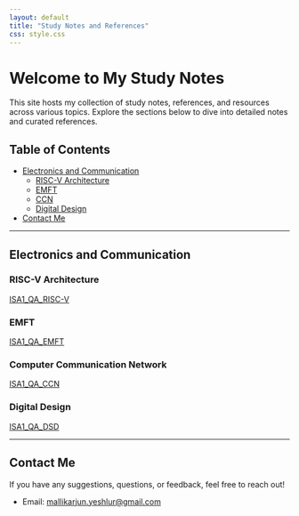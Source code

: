 ```yaml
---
layout: default
title: "Study Notes and References"
css: style.css
---
```


# Welcome to My Study Notes

This site hosts my collection of study notes, references, and resources across various topics. Explore the sections below to dive into detailed notes and curated references.

## Table of Contents

- [Electronics and Communication](#electronics-and-communication)
  - [RISC-V Architecture](notes/risc-v.md)
  - [EMFT](notes/emft.md)
  - [CCN](notes/ccn.md)
  - [Digital Design](notes/digital-design.md)
- [Contact Me](#contact-me)

---

## Electronics and Communication

### RISC-V Architecture

<a href="note/download2.pdf" target="_blank" rel="noopener noreferrer">ISA1_QA_RISC-V</a>

### EMFT

<a href="note/download2.pdf" target="_blank" rel="noopener noreferrer">ISA1_QA_EMFT</a>

### Computer Communication Network

<a href="note/download2.pdf" target="_blank" rel="noopener noreferrer">ISA1_QA_CCN</a>

### Digital Design

<a href="note/download2.pdf" target="_blank" rel="noopener noreferrer">ISA1_QA_DSD</a>


---

## Contact Me

If you have any suggestions, questions, or feedback, feel free to reach out!

- Email: [mallikarjun.yeshlur@gmail.com](mailto:mallikarjun.yeshlur@gmail.com)
